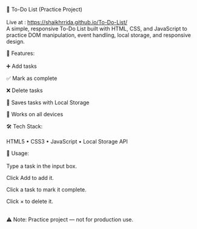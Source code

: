 📝 To-Do List (Practice Project) <br><br>
Live at : https://shaikhrrida.github.io/To-Do-List/ <br>
A simple, responsive To-Do List built with HTML, CSS, and JavaScript to practice DOM manipulation, event handling, local storage, and responsive design.

🚀 Features:<br> <br>
➕ Add tasks

✅ Mark as complete

❌ Delete tasks

💾 Saves tasks with Local Storage

📱 Works on all devices<br>

🛠 Tech Stack:<br><br>
HTML5 • CSS3 • JavaScript • Local Storage API<br>

📌 Usage:<br><br>
Type a task in the input box.

Click Add to add it.

Click a task to mark it complete.

Click × to delete it.<br><br>

⚠ Note: Practice project — not for production use.
